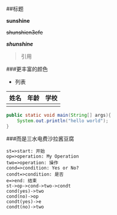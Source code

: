 ##标题

**sunshine**

~~shunshien3efe~~

***shunshine***

> 引用
>
> >



###更丰富的颜色

+ 列表


| 姓名 | 年龄 | 学校 |
| :--: | :--: | :--: |
|      |      |      |



```java
public static void main(String[] args){
    System.out.println("hello world");
}
```

###而是三水电费沙拉酱豆腐

```flow
st=>start: 开始
op=>operation: My Operation
two=>operation: 操作
cond=>condition: Yes or No?
condt=>condition: 是否
e=>end: 结束
st->op->cond->two->condt
cond(yes)->two
cond(no)->op
condt(yes)->e
condt(no)->two
```







